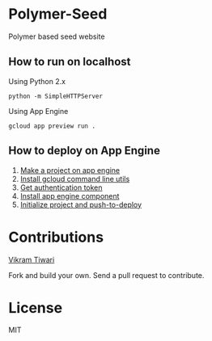 # Polymer-Seed
Polymer based seed website

How to run on localhost
-----------------------

Using Python 2.x
```
python -m SimpleHTTPServer
```

Using App Engine
```
gcloud app preview run .
```

How to deploy on App Engine
---------------------------
1. [Make a project on app engine](http://console.developers.google.com/)
2. [Install gcloud command line utils](https://cloud.google.com/sdk/gcloud/)
3. [Get authentication token](https://cloud.google.com/sdk/gcloud/#gcloud.auth)
4. [Install app engine component](https://cloud.google.com/sdk/gcloud/#gcloud.components)
5. [Initialize project and push-to-deploy](https://cloud.google.com/sdk/gcloud/#gcloud.init)

# Contributions
[Vikram Tiwari](http://google.com/+VikramTiwari)

Fork and build your own. Send a pull request to contribute.

# License
MIT